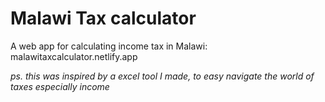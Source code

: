 # Malawi Tax calculator
A web app for calculating income tax in Malawi: 
malawitaxcalculator.netlify.app

*ps. this was inspired by a excel tool I made,*
*to easy navigate the world of taxes especially income*
